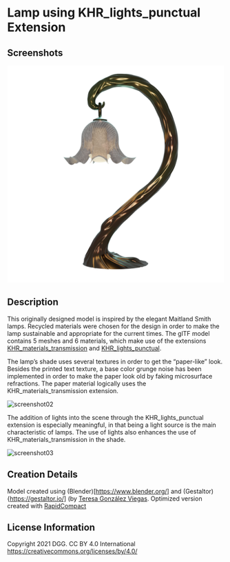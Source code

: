 # Lamp using KHR_lights_punctual Extension


## Screenshots

![screenshot](images/lamp_white_bg.png)


## Description

This originally designed model is inspired by the elegant Maitland Smith lamps. Recycled materials were chosen for the design in order to make the lamp sustainable and appropriate for the current times. The glTF model contains 5 meshes and 6 materials, which make use of the extensions [KHR_materials_transmission](https://github.com/KhronosGroup/glTF/tree/main/extensions/2.0/Khronos/KHR_materials_transmission) and [KHR_lights_punctual](https://github.com/KhronosGroup/glTF/tree/main/extensions/2.0/Khronos/KHR_lights_punctual).

The lamp’s shade uses several textures in order to get the “paper-like” look. Besides the printed text texture, a base color grunge noise has been implemented in order to make the paper look old by faking microsurface refractions. The paper material logically uses the KHR_materials_transmission extension.

![screenshot02](shade_details.gif)


The addition of lights into the scene through the KHR_lights_punctual extension is especially meaningful, in that being a light source is the main characteristic of lamps. The use of lights also enhances the use of KHR_materials_transmission in the shade.

![screenshot03](lights_on_off.gif)


## Creation Details

Model created using (Blender)[https://www.blender.org/] and (Gestaltor){https://gestaltor.io/] (by [Teresa González Viegas](https://www.artstation.com/teresagviegas). Optimized version created with [RapidCompact](https://rapidcompact.com/)


## License Information

Copyright 2021 DGG. CC BY 4.0 International https://creativecommons.org/licenses/by/4.0/
